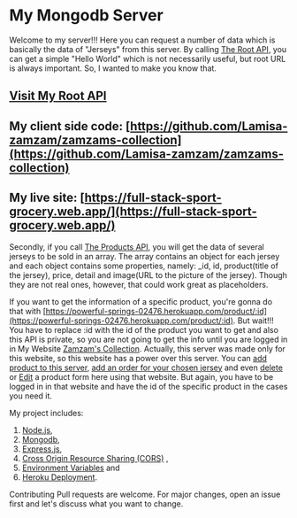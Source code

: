 # My Mongodb Server

Welcome to my server!!! Here you can request a number of data which is basically the data of "Jerseys" from this server. By calling [The Root API](https://powerful-springs-02476.herokuapp.com/), you can get a simple "Hello World" which is not necessarily useful, but root URL is always important. So, I wanted to make you know that.

## [Visit My Root API](https://powerful-springs-02476.herokuapp.com/)

## My client side code: [https://github.com/Lamisa-zamzam/zamzams-collection](https://github.com/Lamisa-zamzam/zamzams-collection)

## My live site: [https://full-stack-sport-grocery.web.app/](https://full-stack-sport-grocery.web.app/)

Secondly, if you call [The Products API](https://powerful-springs-02476.herokuapp.com/products), you will get the data of several jerseys to be sold in an array. The array contains an object for each jersey and each object contains some properties, namely: \_id, id, product(title of the jersey), price, detail and image(URL to the picture of the jersey). Though they are not real ones, however, that could work great as placeholders.

If you want to get the information of a specific product, you're gonna do that with [https://powerful-springs-02476.herokuapp.com/product/:id](https://powerful-springs-02476.herokuapp.com/product/:id). But wait!!! You have to replace :id with the id of the product you want to get and also this API is private, so you are not going to get the info until you are logged in in My Website [Zamzam's Collection](https://full-stack-sport-grocery.web.app/). Actually, this server was made only for this website, so this website has a power over this server. You can [add product to this server](https://powerful-springs-02476.herokuapp.com/addProduct), [add an order for your chosen jersey](https://powerful-springs-02476.herokuapp.com/addOrder) and even [delete](https://powerful-springs-02476.herokuapp.com/deleteProduct/:_id) or [Edit](https://powerful-springs-02476.herokuapp.com/editProduct/:product) a product form here using that website. But again, you have to be logged in in that website and have the id of the specific product in the cases you need it.

My project includes:

1.  [Node.js](https://nodejs.org/en/),
2.  [Mongodb](https://www.mongodb.com/),
3.  [Express.js](https://expressjs.com/),
4.  [Cross Origin Resource Sharing (CORS)](https://developer.mozilla.org/en-US/docs/Web/HTTP/CORS) ,
5.  [Environment Variables](https://www.npmjs.com/package/dotenv) and
6.  [Heroku Deployment](https://devcenter.heroku.com/categories/reference).

Contributing
Pull requests are welcome. For major changes, open an issue first and let's discuss what you want to change.
